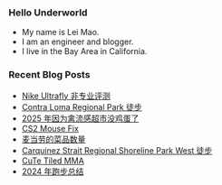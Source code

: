 ### Hello Underworld

- My name is Lei Mao.
- I am an engineer and blogger.
- I live in the Bay Area in California.


### Recent Blog Posts

<!-- BLOG-POST-LIST:START -->
- [Nike Ultrafly 非专业评测](https://leimao.github.io/essay/Nike-Ultrafly-%E9%9D%9E%E4%B8%93%E4%B8%9A%E8%AF%84%E6%B5%8B/)
- [Contra Loma Regional Park 徒步](https://leimao.github.io/life/Contra-Loma-Regional-Park/)
- [2025 年因为禽流感超市没鸡蛋了](https://leimao.github.io/essay/2025%E5%B9%B4%E5%9B%A0%E4%B8%BA%E7%A6%BD%E6%B5%81%E6%84%9F%E8%B6%85%E5%B8%82%E6%B2%A1%E9%B8%A1%E8%9B%8B%E4%BA%86/)
- [CS2 Mouse Fix](https://leimao.github.io/blog/CS2-Mouse-Fix/)
- [麦当劳的菜品数量](https://leimao.github.io/essay/%E9%BA%A6%E5%BD%93%E5%8A%B3%E7%9A%84%E8%8F%9C%E5%93%81%E6%95%B0%E9%87%8F/)
- [Carquinez Strait Regional Shoreline Park West 徒步](https://leimao.github.io/life/Carquinez-Strait-Regional-Shoreline-Park-West/)
- [CuTe Tiled MMA](https://leimao.github.io/blog/CuTe-Tiled-MMA/)
- [2024 年跑步总结](https://leimao.github.io/essay/2024%E5%B9%B4%E8%B7%91%E6%AD%A5%E6%80%BB%E7%BB%93/)
<!-- BLOG-POST-LIST:END -->
